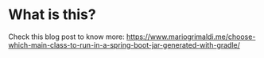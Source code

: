# What is this?
Check this blog post to know more: https://www.mariogrimaldi.me/choose-which-main-class-to-run-in-a-spring-boot-jar-generated-with-gradle/